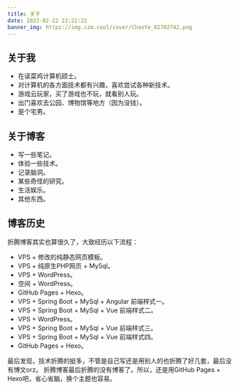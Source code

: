 ```yaml
---
title: 关于
date: 2022-02-22 22:22:22
banner_img: https://img.czm.cool/cover/Chaste_82782742.png
---
```



## 关于我

- 在读菜鸡计算机硕士。
- 对计算机的各方面技术都有兴趣，喜欢尝试各种新技术。
- 游戏云玩家，买了游戏也不玩，就看别人玩。
- 出门喜欢去公园、博物馆等地方（因为没钱）。
- 是个宅男。

## 关于博客

- 写一些笔记。
- 体验一些技术。
- 记录脑洞。
- 某些奇怪的研究。
- 生活娱乐。
- 其他东西。

## 博客历史

折腾博客其实也算很久了，大致经历以下流程：

- VPS + 修改的纯静态网页模板。
- VPS + 纯原生PHP网页 + MySql。
- VPS + WordPress。
- 空间 + WordPress。
- GitHub Pages + Hexo。
- VPS + Spring Boot + MySql + Angular 前端样式一。
- VPS + Spring Boot + MySql + Vue 前端样式二。
- VPS + WordPress。
- VPS + Spring Boot + MySql + Vue 前端样式三。
- VPS + Spring Boot + MySql + Vue 前端样式四。
- GitHub Pages + Hexo。

最后发现，技术折腾的挺多，不管是自己写还是用别人的也折腾了好几套，最后没有博文orz。
折腾博客最后折腾的没有博客了。所以，还是用GitHub Pages + Hexo吧，省心省脑，换个主题也容易。